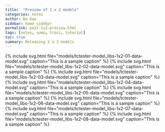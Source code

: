 ```yaml
---
title:  "Preview of 1 x 2 models"
categories: notes
author: Bo Gao
sidebar: home_sidebar
permalink: post-1x2-preview.html
tags: [notes, sumo, traci, tutorial]
toc: true
summary: Releasing 1 x 2 models
---
```


{% include svg.html file="models/tctester-model_libs-1x2-01-data-model.svg" caption="This is a sample caption" %}
{% include svg.html file="models/tctester-model_libs-1x2-02-data-model.svg" caption="This is a sample caption" %}
{% include svg.html file="models/tctester-model_libs-1x2-03-data-model.svg" caption="This is a sample caption" %}
{% include svg.html file="models/tctester-model_libs-1x2-04-data-model.svg" caption="This is a sample caption" %}
{% include svg.html file="models/tctester-model_libs-1x2-05-data-model.svg" caption="This is a sample caption" %}
{% include svg.html file="models/tctester-model_libs-1x2-06-data-model.svg" caption="This is a sample caption" %}
{% include svg.html file="models/tctester-model_libs-1x2-07-data-model.svg" caption="This is a sample caption" %}
{% include svg.html file="models/tctester-model_libs-1x2-08-data-model.svg" caption="This is a sample caption" %}
